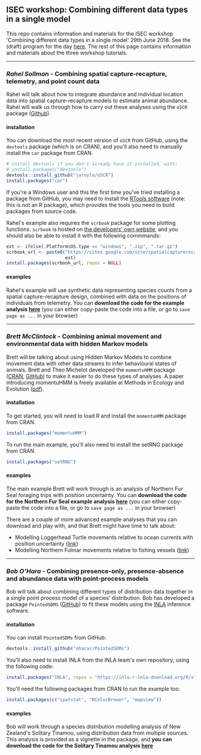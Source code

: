 ## ISEC workshop: Combining different data types in a single model

This repo contains information and materials for the ISEC workshop 'Combining different data types in a single model' 29th June 2018.
See the (draft) program for the day [here](https://docs.google.com/document/d/1j_arfcNETRIf7pmsJ3fZxuWrI4XWUzdJJjyMIh5bIkc/edit?usp=sharing).
The rest of this page contains information and materials about the three workshop tutorials.

---

### *Rahel Sollman* - **Combining spatial capture-recapture, telemetry, and point count data**

Rahel will talk about how to integrate abundance and individual location data into spatial capture-recapture models to estimate animal abundance.
Rahel will walk us through how to carry out these analyses using the `oSCR` package ([Github](https://github.com/jaroyle/oSCR)).

#### installation

You can download the most recent version of `oSCR` from GitHub, using the `devtools` package (which is on CRAN), and you'll also need to manually install the `car` package from CRAN.

```r
# install devtools if you don't already have it installed, with:
# install.packages("devtools")
devtools::install_github("jaroyle/oSCR")
install.packages("car")
```
If you're a Windows user and this the first time you've tried installing a package from GitHub, you may need to install the [RTools software](https://cran.r-project.org/bin/windows/Rtools/) (note: this is not an R package), which provides the tools you need to build packages from source code.

Rahel's example also requires the `scrbook` package for some plotting functions. `scrbook` is hosted on [the developers' own website](https://sites.google.com/site/spatialcapturerecapture/scrbook-r-package), and you should also be able to install it with the following commmands:
```r
ext <- ifelse(.Platform$OS.type == "windows", ".zip", ".tar.gz")
scrbook_url <- paste0("https://sites.google.com/site/spatialcapturerecapture/scrbook-r-package/scrbook_0.28-2",
                      ext)
install.packages(scrbook_url, repos = NULL)
```

#### examples

Rahel's example will use synthetic data representing species counts from a spatial capture-recapture design, combined with data on the positions of individuals from telemetry.
You can **download the code for the example analysis [here](https://raw.githubusercontent.com/BES-QSIG/Combining-different-data-types-in-a-single-model/master/scripts/sollmann_workshop_script.R)**
(you can either copy-paste the code into a file, or go to `save page as ...` in your browser)

---

### *Brett McClintock* - **Combining animal movement and environmental data with hidden Markov models**

Brett will be talking about using Hidden Markov Models to combine movement data with other data streams to infer behavioural states of animals.
Brett and Theo Michelot developed the `momentuHMM` package ([CRAN](https://CRAN.R-project.org/package=momentuHMM), [GitHub](https://github.com/bmcclintock/momentuHMM)) to make it easier to do these types of analyses.
A paper introducing momentuHMM is freely available at Methods in Ecology and Evolution ([pdf](https://besjournals.onlinelibrary.wiley.com/doi/epdf/10.1111/2041-210X.12995)).

#### installation

To get started, you will need to load R and install the `momentuHMM` package from CRAN.

```r
install.packages("momentuHMM")
```

To run the main example, you'll also need to install the setRNG package from CRAN.

```r
install.packages("setRNG")
```

#### examples

The main example Brett will work through is an analysis of Northern Fur Seal foraging trips with position uncertainty.
You can **download the code for the Northern Fur Seal example analysis [here](https://raw.githubusercontent.com/bmcclintock/momentuHMM/master/vignettes/nfsExample.R)**
(you can either copy-paste the code into a file, or go to `save page as ...` in your browser)

There are a couple of more advanced example analyses that you can download and play with, and that Brett might have time to talk about:
 - Modelling Loggerhead Turtle movements relative to ocean currents with position uncertainty ([link](https://raw.githubusercontent.com/bmcclintock/momentuHMM/master/vignettes/turtleExample.R))
 - Modelling Northern Fulmar movements relative to fishing vessels ([link](https://raw.githubusercontent.com/bmcclintock/momentuHMM/master/vignettes/northernFulmarExample.R)) 

---

### *Bob O’Hara* - **Combining presence-only, presence-absence and abundance data with point-process models**

Bob will talk about combining different types of distribution data together in a single point process model of a species' distribution.
Bob has developed a package `PointedSDMS` ([GitHub](https://github.com/oharar/PointedSDMs)) to fit these models using the [INLA](http://www.r-inla.org/) inference software.

#### installation

You can install `PointedSDMs` from GitHub:

```r
devtools::install_github("oharar/PointedSDMs")
```

You'll also need to install INLA from the INLA team's own repository, using the following code:

```r
install.packages("INLA", repos = "https://inla.r-inla-download.org/R/stable"))
```

You'll need the following packages from CRAN to run the example too:
```r
install.packages(c("spatstat", "RColorBrewer", "mapview"))
```

#### examples

Bob will work through a species distribution modelling analysis of New Zealand's Solitary Tinamou, using distribution data from multiple sources.
This analysis is provided as a vignette in the package, and **you can download the code for the Solitary Tinamou analysis [here](https://raw.githubusercontent.com/goldingn/PointedSDMs/master/vignettes/SolitaryTinomou.R)** 


